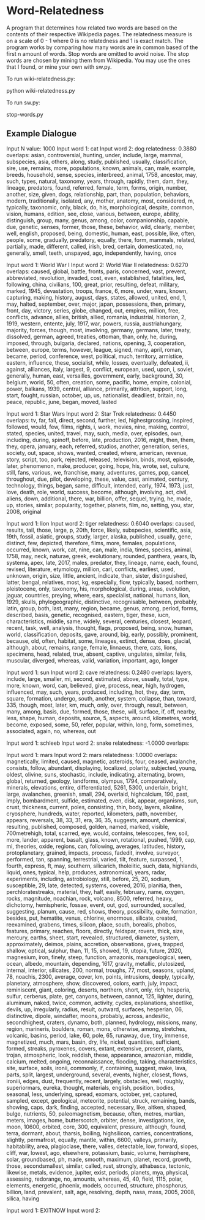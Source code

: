# Word-Relatedness
A program that determines how related two words are based on the contents of their respective Wikipedia pages. The relatedness measure
is on a scale of 0 - 1 where 0 is no relatedness and 1 is exact match. The program works by comparing how many words are in common based of the first n amount of words. Stop words are omitted to avoid noise. The stop words are chosen by mining them from Wikipedia. You may use the ones that I found, or mine your own with sw.py. 

To run wiki-relatedness.py:

python wiki-relatedness.py <numpy array of stop words>
  
To run sw.py:

stop-words.py <array name>

## Example Dialogue
Input N value: 1000
Input word 1: cat
Input word 2: dog
relatedness: 0.3880
overlaps: asian, controversial, hunting, under, include, large, mammal, subspecies, asia, others, along, study, published, usually, classification, sire, use, remains, more, populations, known, animals, can, male, example, breeds, household, sense, species, interbreed, animal, 1758, ancestor, may, such, types, natural, taxonomy, years, through, rapidly, them, dam, they, lineage, predators, found, referred, female, term, forms, origin, number, another, size, given, dogs, relationship, part, than, population, behaviors, modern, traditionally, isolated, any, mother, anatomy, most, considered, m, typically, taxonomic, only, black, do, his, morphological, despite, common, vision, humans, edition, see, close, various, between, europe, ability, distinguish, group, many, genus, among, color, companionship, capable, due, genetic, senses, former, those, these, behavior, wild, clearly, member, well, english, proposed, being, domestic, human, east, possible, like, often, people, some, gradually, predatory, equally, there, form, mammals, related, partially, made, different, called, irish, bred, certain, domesticated, no, generally, smell, teeth, unspayed, ago, independently, having, once 

Input word 1: World War I
Input word 2: World War II
relatedness: 0.6270
overlaps: caused, global, battle, fronts, paris, concerned, vast, prevent, abbreviated, revolution, invaded, cost, even, established, fatalities, led, following, china, civilians, 100, great, prior, resulting, defeat, military, marked, 1945, devastation, troops, france, 6, more, under, wars, known, capturing, making, history, august, days, states, allowed, united, end, 1, may, halted, september, over, major, japan, possessions, then, primary, front, day, victory, series, globe, changed, out, empires, million, free, conflicts, advance, allies, british, allied, romania, industrial, historian, 2, 1919, western, entente, july, 1917, war, powers, russia, austriahungary, majority, forces, though, most, involving, germany, germans, later, treaty, dissolved, german, agreed, treaties, ottoman, than, only, he, during, imposed, through, bulgaria, declared, nations, opening, 3, cooperation, between, europe, terms, however, league, signed, many, april, roman, became, period, conference, west, political, much, territory, armistice, eastern, influence, these, socialist, while, losses, eventually, defeated, ii, against, alliances, italy, largest, 9, conflict, european, used, upon, i, soviet, generally, human, east, versailles, government, early, background, 30, belgium, world, 50, often, creation, some, pacific, home, empire, colonial, power, balkans, 1939, central, alliance, primarily, attrition, support, long, start, fought, russian, october, up, us, nationalist, deadliest, britain, no, peace, republic, june, began, moved, lasted 

Input word 1: Star Wars
Input word 2: Star Trek
relatedness: 0.4450
overlaps: tv, far, fall, direct, second, further, led, highestgrossing, inspired, followed, would, few, films, rights, i, work, movies, nine, making, control, stated, species, united, travel, may, such, media, over, episodes, own, including, during, spinoff, before, late, production, 2016, might, then, them, they, opera, january, each, referred, studios, another, generation, series, society, out, space, shows, wanted, created, where, american, revenue, story, script, too, park, rejected, released, television, binds, most, episode, later, phenomenon, make, producer, going, hope, his, wrote, set, culture, still, fans, various, we, franchise, many, adventures, games, pop, cancel, throughout, due, pilot, developing, these, value, cast, animated, century, technology, things, began, same, difficult, intended, early, 1974, 1973, just, love, death, role, world, success, become, although, involving, act, civil, aliens, down, additional, there, war, billion, offer, sequel, trying, he, made, up, stories, similar, popularity, together, planets, film, no, setting, you, star, 2008, original 

Input word 1: lion
Input word 2: tiger
relatedness: 0.6040
overlaps: caused, results, tail, those, large, p, 20th, force, likely, subspecies, scientific, asia, 19th, fossil, asiatic, groups, study, larger, alaska, published, usually, gene, distinct, few, depicted, therefore, films, more, females, populations, occurred, known, work, cat, nine, can, male, india, times, species, animal, 1758, may, neck, naturae, greek, evolutionary, rounded, panthera, years, lb, systema, apex, late, 2017, males, predator, they, lineage, name, each, found, revised, literature, etymology, million, carl, conflicts, earliest, used, unknown, origin, size, little, ancient, indicate, than, sister, distinguished, latter, bengal, relatives, most, kg, especially, flow, typically, based, northern, pleistocene, only, taxonomy, his, morphological, during, areas, evolution, jaguar, countries, preying, where, ears, specialist, national, humans, lion, 1929, skulls, phylogeographic, distinctive, recognisable, between, probably, latin, group, both, last, many, region, became, genus, among, period, forms, described, basis, genetic, recognised, eastern, tiger, these, iucn, characteristics, middle, same, widely, several, centuries, closest, leopard, recent, task, well, analysis, thought, flags, proposed, being, snow, human, world, classification, deposits, gave, around, big, early, possibly, prominent, because, old, often, habitat, some, lineages, extinct, dense, does, glacial, although, about, remains, range, female, linnaeus, there, cats, lions, specimens, head, related, true, absent, captive, ungulates, similar, felis, muscular, diverged, whereas, valid, variation, important, ago, longer 

Input word 1: sun
Input word 2: cave
relatedness: 0.2480
overlaps: layers, include, large, smaller, mi, second, estimated, above, usually, total, type, more, known, word, can, believed, give, process, near, high, hydrogen, influenced, may, such, years, produced, including, hot, they, day, term, square, formation, undergo, south, another, system, collapse, than, toward, 335, though, most, later, km, much, only, over, through, result, between, many, among, basis, due, formed, those, these, will, surface, if, off, nearby, less, shape, human, deposits, source, 5, aspects, around, kilometres, world, become, exposed, some, 50, refer, popular, within, long, form, sometimes, associated, again, no, whereas, out 

Input word 1: schleeb
Input word 2: snake
relatedness: -1.0000
overlaps:  

Input word 1: mars
Input word 2: mars
relatedness: 1.0000
overlaps: magnetically, limited, caused, magnetic, asteroids, four, ceased, avalanche, consists, follow, abundant, displaying, localized, polarity, subjected, young, oldest, olivine, suns, stochastic, include, indicating, alternating, brown, global, returned, geology, landforms, olympus, 1794, comparatively, minerals, elevations, entire, differentiated, 5261, 5300, underlain, bright, large, avalanches, greenish, small, 294, overlaid, highcalcium, 190, past, imply, bombardment, sulfide, estimated, even, disk, appear, organisms, sun, crust, thickness, current, poles, consisting, thin, body, layers, alkaline, cryosphere, hundreds, water, reported, kilometers, path, november, appears, reversals, 38, 33, 31, era, 36, 35, suggests, amount, chemical, resulting, published, composed, golden, named, marked, visible, 700metrehigh, total, scarred, eye, would, contains, telescopes, few, soil, more, lander, apparent, basalt, glass, known, rotational, pushed, 1999, cap, mi, theories, oxide, regions, can, following, averages, latitudes, history, protoplanetary, grained, impacts, process, fadedit, involve, surveyor, performed, tan, spanning, terrestrial, varied, tilt, feature, surpassed, 1, fourth, express, ft, may, southern, silicarich, tholeiitic, such, data, highlands, liquid, ones, typical, help, produces, astronomical, years, radar, experiments, including, astrobiology, still, before, 25, 20, sodium, susceptible, 29, late, detected, systems, covered, 2016, planitia, then, perchloratestreaks, material, they, half, easily, february, name, oxygen, rocks, magnitude, noachian, rock, volcano, 8500, referred, heavy, dichotomy, hemispheric, fossae, event, out, god, surrounded, socalled, suggesting, planum, cause, red, shows, theory, possibility, quite, formation, besides, put, hematite, venus, chlorine, enormous, silicate, created, reexamined, grabens, times, silicon, place, south, borealis, phobos, features, primary, reaches, floors, directly, feldspar, rovers, thick, size, mercury, earths, sheet, start, revealed, structured, diameter, system, approximately, deimos, plains, accretion, observations, gives, trapped, shallow, optical, sulphur, than, 11, 15, showed, 19, utopia, future, 2020, magnesium, iron, finely, steep, function, amazonis, marsgeological, seen, ocean, albedo, mountain, depending, 1617, gravity, metallic, plutosized, internal, interior, silicates, 200, normal, troughs, 77, most, seasons, upland, 78, noachis, 2300, average, cover, km, points, intrusions, deeply, typically, planetary, atmosphere, show, discovered, colors, earth, july, impact, reminiscent, giant, coloring, deserts, northern, short, only, rich, hesperia, sulfur, cerberus, plate, get, canyons, between, cannot, 125, lighter, during, aluminum, naked, twice, common, activity, cycles, explanations, sheetlike, devils, up, irregularly, radius, result, outward, surfaces, hesperian, 06, distinctive, dipole, windafter, moons, probably, across, andesitic, secondhighest, craters, dynamo, both, planned, hydrology, missions, many, region, marineris, boulders, roman, mons, otherwise, among, stretches, volcanic, basins, period, lake, 60, pole, 65, runaway, due, tiny, immense, magnetized, much, mars, basin, dry, life, nickel, quantities, sufficient, formed, streaks, pyroxenes, covers, extant, extensive, present, plants, trojan, atmospheric, look, reddish, these, appearance, amazonian, middle, calcium, melted, ongoing, reconnaissance, flooding, taking, characteristics, site, surface, soils, ironii, commonly, if, containing, suggest, make, lava, parts, split, largest, underground, several, events, higher, closest, flows, ironiii, edges, dust, frequently, recent, largely, obstacles, well, roughly, superiormars, eureka, thought, materials, english, position, bodies, seasonal, less, underlying, spread, exomars, october, yet, captured, sampled, except, geological, meteorite, potential, struck, remaining, bands, showing, caps, dark, finding, accepted, necessary, like, aitken, shaped, bulge, nutrients, 50, paleomagnetism, because, often, metres, martian, meters, images, home, butterscotch, orbiter, dense, investigations, ice, moon, 10600, orbited, core, 300, equivalent, pressure, although, found, terra, dormant, about, tharsis, boiling, highsilicon, carries, concentrations, slightly, permafrost, equally, mantle, within, 6600, valleys, primarily, habitability, area, plagioclase, there, valles, detectable, low, forward, slopes, cliff, war, lowest, ago, elsewhere, potassium, basic, volume, hemisphere, solar, groundbased, ph, made, smooth, maximum, planet, record, growth, those, secondsmallest, similar, called, rust, strongly, athabasca, tectonic, likewise, metals, evidence, jupiter, exist, periods, planets, mya, physical, assessing, redorange, no, amounts, whereas, 45, 40, field, 1115, polar, elements, energetic, phoenix, models, occurred, structure, phosphorus, billion, land, prevalent, salt, age, resolving, depth, nasa, mass, 2005, 2008, silica, having 

Input word 1: EXITNOW
Input word 2: 
